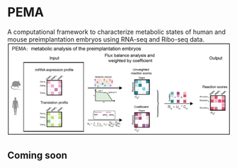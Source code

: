 # PEMA
A computational framework to characterize metabolic states of human and mouse preimplantation embryos using RNA-seq and Ribo-seq data.
![image](https://github.com/summus-kong/PEMA/blob/main/PEMA%20framework.png)

## Coming soon
